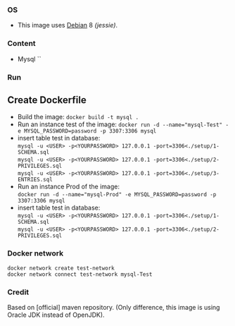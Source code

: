 ### OS
* This image uses [Debian][1] 8 _(jessie)_.

### Content
* Mysql ``

### Run

## Create Dockerfile
* Build the image:
`docker build -t mysql .`
* Run an instance test of the image:
`docker run -d --name="mysql-Test" -e MYSQL_PASSWORD=password -p 3307:3306 mysql`<br />
* insert table test in database:<br />
`mysql -u <USER> -p<YOURPASSWORD> 127.0.0.1 -port=3306<./setup/1-SCHEMA.sql`<br />
`mysql -u <USER> -p<YOURPASSWORD> 127.0.0.1 -port=3306<./setup/2-PRIVILEGES.sql` <br />
`mysql -u <USER> -p<YOURPASSWORD> 127.0.0.1 -port=3306<./setup/3-ENTRIES.sql`<br />
* Run an instance Prod of the image:<br />
`docker run -d --name="mysql-Prod" -e MYSQL_PASSWORD=password -p 3307:3306 mysql`
* insert table test in database:<br />
`mysql -u <USER> -p<YOURPASSWORD> 127.0.0.1 -port=3306<./setup/1-SCHEMA.sql`<br />
`mysql -u <USER> -p<YOURPASSWORD> 127.0.0.1 -port=3306<./setup/2-PRIVILEGES.sql` <br />
### Docker network
`docker network create test-network`<br />
`docker network connect test-network mysql-Test`<br />

### Credit
Based on [official] maven repository. 
(Only difference, this image is using Oracle JDK instead of OpenJDK).

[1]: https://hub.docker.com/_/debian/
[2]: https://hub.docker.com/_/maven/
